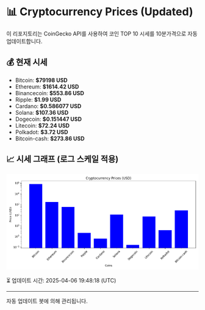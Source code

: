 
# 📊 Cryptocurrency Prices (Updated)

이 리포지토리는 CoinGecko API를 사용하여 코인 TOP 10 시세를 10분가격으로 자동 업데이트합니다.

## 💰 현재 시세
- Bitcoin: **$79198 USD**
- Ethereum: **$1614.42 USD**
- Binancecoin: **$553.86 USD**
- Ripple: **$1.99 USD**
- Cardano: **$0.586077 USD**
- Solana: **$107.36 USD**
- Dogecoin: **$0.151447 USD**
- Litecoin: **$72.24 USD**
- Polkadot: **$3.72 USD**
- Bitcoin-cash: **$273.86 USD**

## 📈 시세 그래프 (로그 스케일 적용)
![Crypto Prices](crypto_prices.png)

⏳ 업데이트 시간: 2025-04-06 19:48:18 (UTC)

---
자동 업데이트 봇에 의해 관리됩니다.

